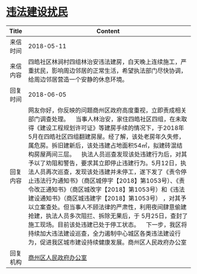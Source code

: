 # <a href="http://www.shangluo.gov.cn/zmhd/ldxxxx.jsp?urltype=leadermail.LeaderMailContentUrl&wbtreeid=1112&leadermailid=4704">违法建设扰民</a>
| Title |                                                                                                                                                                                                                                 Content                                                                                                                                                                                                                                 |
|:-----:|-------------------------------------------------------------------------------------------------------------------------------------------------------------------------------------------------------------------------------------------------------------------------------------------------------------------------------------------------------------------------------------------------------------------------------------------------------------------------|
| 来信时间  | 2018-05-11                                                                                                                                                                                                                                                                                                                                                                                                                                                              |
| 来信内容  | 四皓社区林涧村四组林治安违法建房，白天晚上连续施工，严重扰民，影响周边邻居的正常生活，希望执法部门尽快协调，给周边邻居营造一个安静的休息环境。                                                                                                                                                                                                                                                                                                                                                                                                 |
| 回复时间  | 2018-06-05                                                                                                                                                                                                                                                                                                                                                                                                                                                              |
| 回复内容  | 网友你好，你反映的问题商州区政府高度重视，立即责成相关部门调查处理。    当事人林治安，家住四皓社区四组，在未取得《建设工程规划许可证》等建房手续的情况下，于2018年5月在四皓社区四组翻建房屋。经了解，该处老房年久失修，属危房。拆旧建新后，该处违建占地面积54㎡，拟建砖混结构房屋两间三层。    执法人员巡查发现该处违建行为后，对其予以了劝阻和警告，要求其立即停止违建行为。5月12日，执法人员再次巡查，发现该处违建并未停工，遂下发了《责令停止违法行为通知书》（商区城停字【2018】第1053号）、《责令改正通知书》（商区城改字【2018】第1053号）和《违法建设通知书》（商区城违建字【2018】第1053号） ，对其予以立案查处。但当事人不顾法律的严肃性，利用夜间肆意偷建抢建，执法人员多次阻拦、拆除无果后，于 5月25日，查封了施工现场。目前该处违建已处于停工状态。    下一步，我区将持续加大违法建设巡查，全力遏制中心城区各类违法建设行为，促进我区城市建设持续健康发展。商州区人民政府办公室 |
| 回复机构  | <a href="../../categories/agencies/商州区人民政府办公室.md">商州区人民政府办公室</a>                                                                                                                                                                                                                                                                                                                                                                                                        |